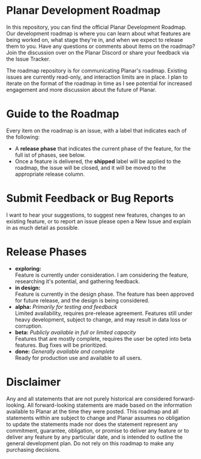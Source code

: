 # Planar Development Roadmap
In this repository, you can find the official Planar Development Roadmap. Our development roadmap is where you can learn about what features are being worked on, what stage they're in, and when we expect to release them to you. Have any questions or comments about items on the roadmap? Join the discussion over on the Planar Discord or share your feedback via the Issue Tracker.

The roadmap repository is for communicating Planar's roadmap. Existing issues are currently read-only, and interaction limits are in place. I plan to iterate on the format of the roadmap in time as I see potential for increased engagement and more discussion about the future of Planar. 

# Guide to the Roadmap
Every item on the roadmap is an issue, with a label that indicates each of the following: 
* A **release phase** that indicates the current phase of the feature, for the full ist of phases, see below.
* Once a feature is delivered, the **shipped** label will be applied to the roadmap, the issue will be closed, and it will be moved to the appropriate release column. 

# Submit Feedback or Bug Reports
I want to hear your suggestions, to suggest new features, changes to an existing feature, or to report an issue please open a New Issue and explain in as much detail as possible. 

# Release Phases
* **exploring:** <br>
Feature is currently under consideration. I am considering the feature, researching it's potential, and gathering feedback.
* **in design:** <br>
Feature is currently in the design phase. The feature has been approved for future release, and the design is being considered. 
* **alpha:** *Primarily for testing and feedback* <br>
Limited availability, requires pre-release agreement. Features still under heavy development, subject to change, and may result in data loss or corruption. 
* **beta:** *Publicly available in full or limited capacity*<br>
Features that are mostly complete, requires the user be opted into beta features. Bug fixes will be prioritized.
* **done:** *Generally available and complete* <br>
Ready for production use and available to all users. 

# Disclaimer
Any and all statements that are not purely historical are considered forward-looking. All forward-looking statements are made based on the information available to Planar at the time they were posted. This roadmap and all statements within are subject to change and Planar assumes no obligation to update the statements made nor does the statement represent any commitment, guarantee, obligation, or promise to deliver any feature or to deliver any feature by any particular date, and is intended to outline the general development plan. Do not rely on this roadmap to make any purchasing decisions.
